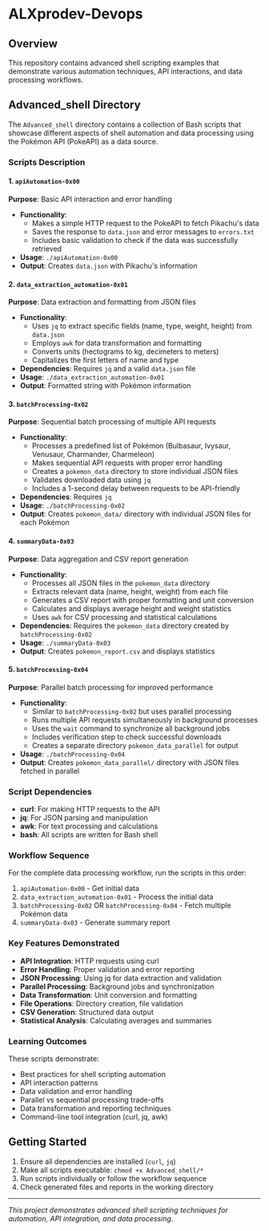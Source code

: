 # ALXprodev-Devops

## Overview
This repository contains advanced shell scripting examples that demonstrate various automation techniques, API interactions, and data processing workflows.

## Advanced_shell Directory

The `Advanced_shell` directory contains a collection of Bash scripts that showcase different aspects of shell automation and data processing using the Pokémon API (PokeAPI) as a data source.

### Scripts Description

#### 1. `apiAutomation-0x00`
**Purpose**: Basic API interaction and error handling
- **Functionality**: 
  - Makes a simple HTTP request to the PokeAPI to fetch Pikachu's data
  - Saves the response to `data.json` and error messages to `errors.txt`
  - Includes basic validation to check if the data was successfully retrieved
- **Usage**: `./apiAutomation-0x00`
- **Output**: Creates `data.json` with Pikachu's information

#### 2. `data_extraction_automation-0x01`
**Purpose**: Data extraction and formatting from JSON files
- **Functionality**:
  - Uses `jq` to extract specific fields (name, type, weight, height) from `data.json`
  - Employs `awk` for data transformation and formatting
  - Converts units (hectograms to kg, decimeters to meters)
  - Capitalizes the first letters of name and type
- **Dependencies**: Requires `jq` and a valid `data.json` file
- **Usage**: `./data_extraction_automation-0x01`
- **Output**: Formatted string with Pokémon information

#### 3. `batchProcessing-0x02`
**Purpose**: Sequential batch processing of multiple API requests
- **Functionality**:
  - Processes a predefined list of Pokémon (Bulbasaur, Ivysaur, Venusaur, Charmander, Charmeleon)
  - Makes sequential API requests with proper error handling
  - Creates a `pokemon_data` directory to store individual JSON files
  - Validates downloaded data using `jq`
  - Includes a 1-second delay between requests to be API-friendly
- **Dependencies**: Requires `jq`
- **Usage**: `./batchProcessing-0x02`
- **Output**: Creates `pokemon_data/` directory with individual JSON files for each Pokémon

#### 4. `summaryData-0x03`
**Purpose**: Data aggregation and CSV report generation
- **Functionality**:
  - Processes all JSON files in the `pokemon_data` directory
  - Extracts relevant data (name, height, weight) from each file
  - Generates a CSV report with proper formatting and unit conversion
  - Calculates and displays average height and weight statistics
  - Uses `awk` for CSV processing and statistical calculations
- **Dependencies**: Requires the `pokemon_data` directory created by `batchProcessing-0x02`
- **Usage**: `./summaryData-0x03`
- **Output**: Creates `pokemon_report.csv` and displays statistics

#### 5. `batchProcessing-0x04`
**Purpose**: Parallel batch processing for improved performance
- **Functionality**:
  - Similar to `batchProcessing-0x02` but uses parallel processing
  - Runs multiple API requests simultaneously in background processes
  - Uses the `wait` command to synchronize all background jobs
  - Includes verification step to check successful downloads
  - Creates a separate directory `pokemon_data_parallel` for output
- **Usage**: `./batchProcessing-0x04`
- **Output**: Creates `pokemon_data_parallel/` directory with JSON files fetched in parallel

### Script Dependencies

- **curl**: For making HTTP requests to the API
- **jq**: For JSON parsing and manipulation
- **awk**: For text processing and calculations
- **bash**: All scripts are written for Bash shell

### Workflow Sequence

For the complete data processing workflow, run the scripts in this order:

1. `apiAutomation-0x00` - Get initial data
2. `data_extraction_automation-0x01` - Process the initial data
3. `batchProcessing-0x02` OR `batchProcessing-0x04` - Fetch multiple Pokémon data
4. `summaryData-0x03` - Generate summary report

### Key Features Demonstrated

- **API Integration**: HTTP requests using curl
- **Error Handling**: Proper validation and error reporting
- **JSON Processing**: Using jq for data extraction and validation
- **Parallel Processing**: Background jobs and synchronization
- **Data Transformation**: Unit conversion and formatting
- **File Operations**: Directory creation, file validation
- **CSV Generation**: Structured data output
- **Statistical Analysis**: Calculating averages and summaries

### Learning Outcomes

These scripts demonstrate:
- Best practices for shell scripting automation
- API interaction patterns
- Data validation and error handling
- Parallel vs sequential processing trade-offs
- Data transformation and reporting techniques
- Command-line tool integration (curl, jq, awk)

## Getting Started

1. Ensure all dependencies are installed (`curl`, `jq`)
2. Make all scripts executable: `chmod +x Advanced_shell/*`
3. Run scripts individually or follow the workflow sequence
4. Check generated files and reports in the working directory

---
*This project demonstrates advanced shell scripting techniques for automation, API integration, and data processing.*
